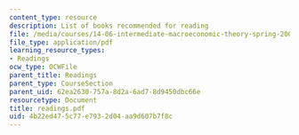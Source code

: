 ```yaml
---
content_type: resource
description: List of books recommended for reading
file: /media/courses/14-06-intermediate-macroeconomic-theory-spring-2004/4b22ed475c77e7932d04aa9d607b7f8c_readings.pdf
file_type: application/pdf
learning_resource_types:
- Readings
ocw_type: OCWFile
parent_title: Readings
parent_type: CourseSection
parent_uid: 62ea2630-757a-8d2a-6ad7-8d9450dbc66e
resourcetype: Document
title: readings.pdf
uid: 4b22ed47-5c77-e793-2d04-aa9d607b7f8c
---
```


